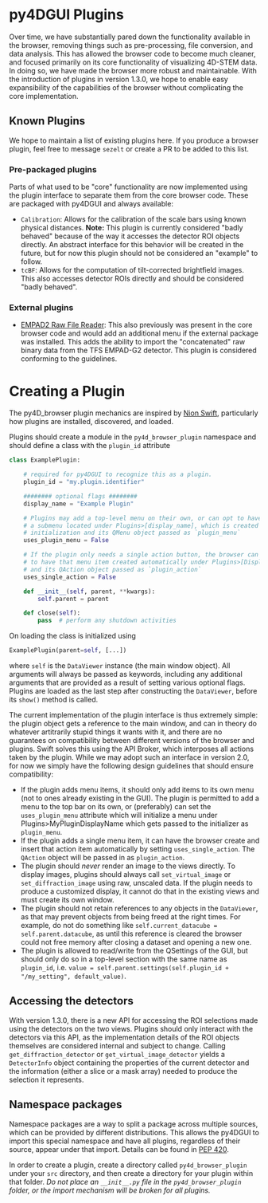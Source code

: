 # py4DGUI Plugins

Over time, we have substantially pared down the functionality available in the browser, removing things such as pre-processing, file conversion, and data analysis. This has allowed the browser code to become much cleaner, and focused primarily on its core functionality of visualizing 4D-STEM data. In doing so, we have made the browser more robust and maintainable. 
With the introduction of plugins in version 1.3.0, we hope to enable easy expansibility of the capabilities of the browser without complicating the core implementation.

## Known Plugins
We hope to maintain a list of existing plugins here. If you produce a browser plugin, feel free to message `sezelt` or create a PR to be added to this list.

### Pre-packaged plugins
Parts of what used to be "core" functionality are now implemented using the plugin interface to separate them from the core browser code. These are packaged with py4DGUI and always available:
* `Calibration`: Allows for the calibration of the scale bars using known physical distances. **Note:** This plugin is currently considered "badly behaved" because of the way it accesses the detector ROI objects directly. An abstract interface for this behavior will be created in the future, but for now this plugin should not be considered an "example" to follow.
* `tcBF`: Allows for the computation of tilt-corrected brightfield images. This also accesses detector ROIs directly and should be considered "badly behaved".

### External plugins
* [EMPAD2 Raw File Reader](https://github.com/sezelt/empad2): This also previously was present in the core browser code and would add an additional menu if the external package was installed. This adds the ability to import the "concatenated" raw binary data from the TFS EMPAD-G2 detector. This plugin is considered conforming to the guidelines.  

# Creating a Plugin

The py4D_browser plugin mechanics are inspired by [Nion Swift](https://nionswift.readthedocs.io/en/stable/api/plugins.html), particularly how plugins are installed, discovered, and loaded. 

Plugins should create a module in the `py4d_browser_plugin` namespace and should define a class with the `plugin_id` attribute

```python
class ExamplePlugin:

    # required for py4DGUI to recognize this as a plugin.
    plugin_id = "my.plugin.identifier"

    ######## optional flags ########
    display_name = "Example Plugin"

    # Plugins may add a top-level menu on their own, or can opt to have
    # a submenu located under Plugins>[display_name], which is created before
    # initialization and its QMenu object passed as `plugin_menu`
    uses_plugin_menu = False

    # If the plugin only needs a single action button, the browser can opt
    # to have that menu item created automatically under Plugins>[Display Name]
    # and its QAction object passed as `plugin_action`
    uses_single_action = False

    def __init__(self, parent, **kwargs):
        self.parent = parent

    def close(self):
        pass  # perform any shutdown activities                   

```

On loading the class is initialized using
```python
ExamplePlugin(parent=self, [...])
```
where `self` is the `DataViewer` instance (the main window object). All arguments will always be passed as keywords, including any additional arguments that are provided as a result of setting various optional flags. Plugins are loaded as the last step after constructing the `DataViewer`, before its `show()` method is called.  

The current implementation of the plugin interface is thus extremely simple: the plugin object gets a reference to the main window, and can in theory do whatever artitrarily stupid things it wants with it, and there are no guarantees on compatibility between different versions of the browser and plugins. Swift solves this using the API Broker, which interposes all actions taken by the plugin. While we may adopt such an interface in version 2.0, for now we simply have the following design guidelines that should ensure compatibility:

* If the plugin adds menu items, it should only add items to its own menu (not to ones already existing in the GUI). The plugin is permitted to add a menu to the top bar on its own, or (preferably) can set the `uses_plugin_menu` attribute which will initialize a menu under Plugins>MyPluginDisplayName which gets passed to the initializer as `plugin_menu`.
* If the plugin adds a single menu item, it can have the browser create and insert that action item automatically by setting `uses_single_action`. The `QAction` object will be passed in as `plugin_action`. 
* The plugin should *never* render an image to the views directly. To display images, plugins should always call `set_virtual_image` or `set_diffraction_image` using raw, unscaled data. If the plugin needs to produce a customized display, it cannot do that in the existing views and must create its own window. 
* The plugin should not retain references to any objects in the `DataViewer`, as that may prevent objects from being freed at the right times. For example, do not do something like `self.current_datacube = self.parent.datacube`, as until this reference is cleared the browser could not free memory after closing a dataset and opening a new one. 
* The plugin is allowed to read/write from the QSettings of the GUI, but should only do so in a top-level section with the same name as `plugin_id`, i.e. `value = self.parent.settings(self.plugin_id + "/my_setting", default_value)`.

## Accessing the detectors

With version 1.3.0, there is a new API for accessing the ROI selections made using the detectors on the two views. Plugins should only interact with the detectors via this API, as the implementation details of the ROI objects themselves are considered internal and subject to change. Calling `get_diffraction_detector` or `get_virtual_image_detector` yields a `DetectorInfo` object containing the properties of the current detector and the information (either a slice or a mask array) needed to produce the selection it represents.

## Namespace packages

Namespace packages are a way to split a package across multiple sources, which can be provided by different distributions. This allows the py4DGUI to import this special namespace and have all plugins, regardless of their source, appear under that import. Details can be found in [PEP 420](https://peps.python.org/pep-0420/).

In order to create a plugin, create a directory called `py4d_browser_plugin` under your `src` directory, and then create a directory for your plugin within that folder. _Do not place an `__init__.py` file in the `py4d_browser_plugin` folder, or the import mechanism will be broken for all plugins._